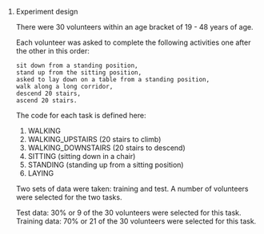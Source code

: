 1.	Experiment design

	There were 30 volunteers within an age bracket of 19 - 48 years of age.

	Each volunteer was asked to complete the following activities one after the other in this order:
	
		sit down from a standing position, 
		stand up from the sitting position, 
		asked to lay down on a table from a standing position,
		walk along a long corridor, 
		descend 20 stairs, 
		ascend 20 stairs.
	
	The code for each task is defined here:

	1.	WALKING
	2. 	WALKING_UPSTAIRS (20 stairs to climb)
	3. 	WALKING_DOWNSTAIRS (20 stairs to descend)
	4. 	SITTING (sitting down in a chair)
	5. 	STANDING (standing up from a sitting position)
	6. 	LAYING
	
	Two sets of data were taken: training and test. A number of volunteers were selected for the two tasks.
	
	Test data:	30% or 9 of the 30 volunteers were selected for this task.
	Training data: 	70% or 21 of the 30 volunteers were selected for this task.	
